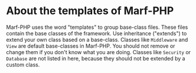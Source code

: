 <h1>About the templates of Marf-PHP</h1>


Marf-PHP uses the word "templates" to group base-class files. These files contain the base classes of the framework. Use inheritance ("extends") to extend your own class based on a base-class. Classes like <code>Middleware</code> and <code>View</code> are default base-classes in Marf-PHP. You should not remove or change them if you don't know what you are doing. Classes like <code>Security</code> or <code>Database</code> are not listed in here, because they should not be extended by a custom class.
